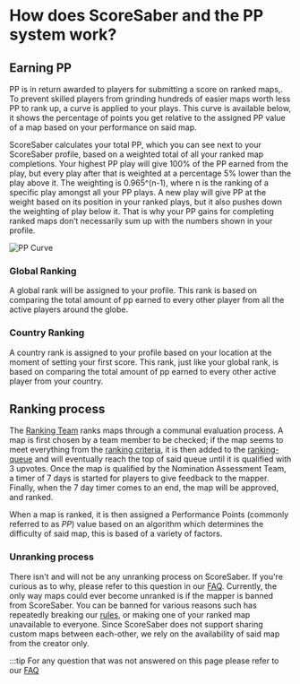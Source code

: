 # How does ScoreSaber and the PP system work?

## Earning PP
PP is in return awarded to players for submitting a score on ranked maps,. To prevent skilled players from grinding hundreds of easier maps worth less PP to rank up, a curve is applied to your plays. This curve is available below, it shows the percentage of points you get relative to the assigned PP value of a map based on your performance on said map.

ScoreSaber calculates your total PP, which you can see next to your ScoreSaber profile, based on a weighted total of all your ranked map completions. Your highest PP play will give 100% of the PP earned from the play, but every play after that is weighted at a percentage 5% lower than the play above it. The weighting is 0.965^(n-1), where n is the ranking of a specific play amongst all your PP plays. A new play will give PP at the weight based on its position in your ranked plays, but it also pushes down the weighting of play below it. That is why your PP gains for completing ranked maps don’t necessarily sum up with the numbers shown in your profile.

![PP Curve](~@images/ranking/pp-curve.png)

### Global Ranking
A global rank will be assigned to your profile. This rank is based on comparing the total amount of pp earned to every other player from all the active players around the globe.

### Country Ranking
A country rank is assigned to your profile based on your location at the moment of setting your first score. This rank, just like your global rank, is based on comparing the total amount of pp earned to every other active player from your country.

## Ranking process
The [Ranking Team](./ranking/scoresaber-team-information.md#ranking-team-rt) ranks maps through a communal evaluation process. A map is first chosen by a team member to be checked; if the map seems to meet everything from the [ranking criteria](/ranking/criteria/), it is then added to the [ranking-queue](./ranking/ranking-queue-rules.md) and will eventually reach the top of said queue until it is qualified with 3 upvotes. Once the map is qualified by the Nomination Assessment Team, a timer of 7 days is started for players to give feedback to the mapper. Finally, when the 7 day timer comes to an end, the map will be approved, and ranked.

When a map is ranked, it is then assigned a Performance Points (commonly referred to as *PP*) value based on an algorithm which determines the difficulty of said map, this is based of a variety of factors.

### Unranking process
There isn't and will not be any unranking process on ScoreSaber. If you're curious as to why, please refer to this question in our [FAQ](./faq.md#why-can-a-map-not-be-unranked). Currently, the only way maps could ever become unranked is if the mapper is banned from ScoreSaber. You can be banned for various reasons such has repeatedly breaking our [rules](./rules.md), or making one of your ranked map unavailable to everyone. Since ScoreSaber does not support sharing custom maps between each-other, we rely on the availability of said map from the creator only.

:::tip For any question that was not answered on this page please refer to our
 [FAQ](./faq.md)
